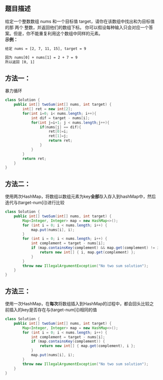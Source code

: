 ## 题目描述

给定一个整数数组 nums 和一个目标值 target，请你在该数组中找出和为目标值的那 两个 整数，并返回他们的数组下标。
你可以假设每种输入只会对应一个答案。但是，你不能重复利用这个数组中同样的元素。<br>
**示例：**
```html
给定 nums = [2, 7, 11, 15], target = 9

因为 nums[0] + nums[1] = 2 + 7 = 9
所以返回 [0, 1]
```

## 方法一：
暴力循环
```java
class Solution {
    public int[] twoSum(int[] nums, int target) {
        int[] ret = new int[2];
        for(int i=0; i< nums.length; i++){
            int dif = target - nums[i];
            for(int j=i+1; j < nums.length;j++){
                if(nums[j] == dif){
                    ret[0]=i;
                    ret[1]=j;
                    return ret;
                }
            }
        }
        return ret;
    }
}
```
## 方法二：
使用两次HashMap，将数组以数组元素为key**全部**存入存入到hashMap中，然后迭代与(target-num[i])进行比较
```java
class Solution {
    public int[] twoSum(int[] nums, int target) {
        Map<Integer, Integer> map = new HashMap<>();
        for (int i = 0; i < nums.length; i++) {
            map.put(nums[i], i);
        }
        for (int i = 0; i < nums.length; i++) {
            int complement = target - nums[i];
            if (map.containsKey(complement) && map.get(complement) != i) {
                return new int[] { i, map.get(complement) };
            }
        }
        throw new IllegalArgumentException("No two sum solution");
    }
}
```

## 方法三：
使用一次HashMap，在**每次**将数组插入到HashMap的过程中，都会回头比较之前插入的key是否存在与(target-num[i])相同的值
```java
class Solution {
    public int[] twoSum(int[] nums, int target) {
        Map<Integer, Integer> map = new HashMap<>();
        for (int i = 0; i < nums.length; i++) {
            int complement = target - nums[i];
            if (map.containsKey(complement)) {
                return new int[] { map.get(complement), i };
            }
            map.put(nums[i], i);
        }
        throw new IllegalArgumentException("No two sum solution");
    }
}
```

